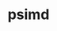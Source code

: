 ---
title: "psimd"
layout: cache
categories: [package, develop]
meta: {"versions": ["2020-05-17"], "compilers": ["apple-clang@=14.0.0", "apple-clang@=14.0.3", "gcc@=11.1.0", "gcc@=11.3.0", "gcc@=7.3.1"], "oss": ["amzn2", "ubuntu20.04", "ubuntu22.04", "ventura"], "platforms": ["darwin", "linux"], "targets": ["aarch64", "ivybridge", "ppc64le", "x86_64_v3", "x86_64_v4"], "stacks": ["e4s", "e4s-power", "ml-darwin-aarch64-mps", "ml-linux-x86_64-cpu", "ml-linux-x86_64-cuda", "ml-linux-x86_64-rocm", "root"], "num_specs": 42, "num_specs_by_stack": {"ml-darwin-aarch64-mps": 9, "root": 42, "e4s-power": 7, "e4s": 6, "ml-linux-x86_64-rocm": 6, "ml-linux-x86_64-cuda": 7, "ml-linux-x86_64-cpu": 7}}
spec_details: [{"hash": "46iq5ahwcjp5seufkzuvbeszkta2cy6e", "compiler": "apple-clang@=14.0.0", "versions": ["2020-05-17"], "os": "ventura", "platform": "darwin", "target": "aarch64", "variants": ["build_system=cmake", "build_type=Release", "generator=ninja", "~ipo"], "stacks": ["ml-darwin-aarch64-mps", "root"], "size": "-", "tarball": "https://binaries.spack.io/develop/build_cache/darwin-ventura-aarch64/apple-clang-14.0.0/psimd-2020-05-17/darwin-ventura-aarch64-apple-clang-14.0.0-psimd-2020-05-17-46iq5ahwcjp5seufkzuvbeszkta2cy6e.spack"}, {"hash": "22k6jaamry5ze2ycjxuvpv3hdaodb63w", "compiler": "apple-clang@=14.0.0", "versions": ["2020-05-17"], "os": "ventura", "platform": "darwin", "target": "aarch64", "variants": ["build_system=cmake", "build_type=Release", "generator=ninja", "~ipo"], "stacks": ["ml-darwin-aarch64-mps", "root"], "size": "-", "tarball": "https://binaries.spack.io/develop/build_cache/darwin-ventura-aarch64/apple-clang-14.0.0/psimd-2020-05-17/darwin-ventura-aarch64-apple-clang-14.0.0-psimd-2020-05-17-22k6jaamry5ze2ycjxuvpv3hdaodb63w.spack"}, {"hash": "7rtf7yqj723u3mwqmu62c2d3bslwv3g6", "compiler": "apple-clang@=14.0.0", "versions": ["2020-05-17"], "os": "ventura", "platform": "darwin", "target": "aarch64", "variants": ["build_system=cmake", "build_type=Release", "generator=ninja", "~ipo"], "stacks": ["ml-darwin-aarch64-mps", "root"], "size": "-", "tarball": "https://binaries.spack.io/develop/build_cache/darwin-ventura-aarch64/apple-clang-14.0.0/psimd-2020-05-17/darwin-ventura-aarch64-apple-clang-14.0.0-psimd-2020-05-17-7rtf7yqj723u3mwqmu62c2d3bslwv3g6.spack"}, {"hash": "33ve56t7j5jdp6aysjdomm4i6gppaw3o", "compiler": "apple-clang@=14.0.0", "versions": ["2020-05-17"], "os": "ventura", "platform": "darwin", "target": "aarch64", "variants": ["build_system=cmake", "build_type=Release", "generator=ninja", "~ipo"], "stacks": ["ml-darwin-aarch64-mps", "root"], "size": "-", "tarball": "https://binaries.spack.io/develop/build_cache/darwin-ventura-aarch64/apple-clang-14.0.0/psimd-2020-05-17/darwin-ventura-aarch64-apple-clang-14.0.0-psimd-2020-05-17-33ve56t7j5jdp6aysjdomm4i6gppaw3o.spack"}, {"hash": "rwkfkqevv2lytz2lczpccv2eynelr54s", "compiler": "apple-clang@=14.0.0", "versions": ["2020-05-17"], "os": "ventura", "platform": "darwin", "target": "aarch64", "variants": ["build_system=cmake", "build_type=Release", "generator=ninja", "~ipo"], "stacks": ["ml-darwin-aarch64-mps", "root"], "size": "-", "tarball": "https://binaries.spack.io/develop/build_cache/darwin-ventura-aarch64/apple-clang-14.0.0/psimd-2020-05-17/darwin-ventura-aarch64-apple-clang-14.0.0-psimd-2020-05-17-rwkfkqevv2lytz2lczpccv2eynelr54s.spack"}, {"hash": "7mtzvk4khyxfhn37rqqa4uqyp2kla6yi", "compiler": "apple-clang@=14.0.0", "versions": ["2020-05-17"], "os": "ventura", "platform": "darwin", "target": "aarch64", "variants": ["build_system=cmake", "build_type=Release", "generator=ninja", "~ipo"], "stacks": ["ml-darwin-aarch64-mps", "root"], "size": "-", "tarball": "https://binaries.spack.io/develop/build_cache/darwin-ventura-aarch64/apple-clang-14.0.0/psimd-2020-05-17/darwin-ventura-aarch64-apple-clang-14.0.0-psimd-2020-05-17-7mtzvk4khyxfhn37rqqa4uqyp2kla6yi.spack"}, {"hash": "3aehxnrzqrmwbj3slsmqbmyhd4v67zmt", "compiler": "apple-clang@=14.0.3", "versions": ["2020-05-17"], "os": "ventura", "platform": "darwin", "target": "aarch64", "variants": ["build_system=cmake", "build_type=Release", "generator=ninja", "~ipo"], "stacks": ["ml-darwin-aarch64-mps", "root"], "size": "-", "tarball": "https://binaries.spack.io/develop/build_cache/darwin-ventura-aarch64/apple-clang-14.0.3/psimd-2020-05-17/darwin-ventura-aarch64-apple-clang-14.0.3-psimd-2020-05-17-3aehxnrzqrmwbj3slsmqbmyhd4v67zmt.spack"}, {"hash": "af2ilkv6t464nunuhe3jgut7htjtiuf4", "compiler": "apple-clang@=14.0.3", "versions": ["2020-05-17"], "os": "ventura", "platform": "darwin", "target": "aarch64", "variants": ["build_system=cmake", "build_type=Release", "generator=ninja", "~ipo"], "stacks": ["ml-darwin-aarch64-mps", "root"], "size": "-", "tarball": "https://binaries.spack.io/develop/build_cache/darwin-ventura-aarch64/apple-clang-14.0.3/psimd-2020-05-17/darwin-ventura-aarch64-apple-clang-14.0.3-psimd-2020-05-17-af2ilkv6t464nunuhe3jgut7htjtiuf4.spack"}, {"hash": "yy2yxc5yxlh6447pvnj7hq2tgxhgcrou", "compiler": "apple-clang@=14.0.3", "versions": ["2020-05-17"], "os": "ventura", "platform": "darwin", "target": "aarch64", "variants": ["build_system=cmake", "build_type=Release", "generator=ninja", "~ipo"], "stacks": ["ml-darwin-aarch64-mps", "root"], "size": "-", "tarball": "https://binaries.spack.io/develop/build_cache/darwin-ventura-aarch64/apple-clang-14.0.3/psimd-2020-05-17/darwin-ventura-aarch64-apple-clang-14.0.3-psimd-2020-05-17-yy2yxc5yxlh6447pvnj7hq2tgxhgcrou.spack"}, {"hash": "r5gsn7enruictg5courwj7hvoary3yie", "compiler": "gcc@=7.3.1", "versions": ["2020-05-17"], "os": "amzn2", "platform": "linux", "target": "ivybridge", "variants": ["build_system=cmake", "build_type=RelWithDebInfo", "~ipo"], "stacks": ["root"], "size": "-", "tarball": "https://binaries.spack.io/develop/build_cache/linux-amzn2-ivybridge/gcc-7.3.1/psimd-2020-05-17/linux-amzn2-ivybridge-gcc-7.3.1-psimd-2020-05-17-r5gsn7enruictg5courwj7hvoary3yie.spack"}, {"hash": "z6pciti5t2ba2tgvflsrbh5b5jatisry", "compiler": "gcc@=7.3.1", "versions": ["2020-05-17"], "os": "amzn2", "platform": "linux", "target": "ivybridge", "variants": ["build_system=cmake", "build_type=RelWithDebInfo", "~ipo"], "stacks": ["root"], "size": "-", "tarball": "https://binaries.spack.io/develop/build_cache/linux-amzn2-ivybridge/gcc-7.3.1/psimd-2020-05-17/linux-amzn2-ivybridge-gcc-7.3.1-psimd-2020-05-17-z6pciti5t2ba2tgvflsrbh5b5jatisry.spack"}, {"hash": "ulglgaun3sjr54malao2l4gdhpyuqcoa", "compiler": "gcc@=7.3.1", "versions": ["2020-05-17"], "os": "amzn2", "platform": "linux", "target": "ivybridge", "variants": ["build_system=cmake", "build_type=RelWithDebInfo", "~ipo"], "stacks": ["root"], "size": "-", "tarball": "https://binaries.spack.io/develop/build_cache/linux-amzn2-ivybridge/gcc-7.3.1/psimd-2020-05-17/linux-amzn2-ivybridge-gcc-7.3.1-psimd-2020-05-17-ulglgaun3sjr54malao2l4gdhpyuqcoa.spack"}, {"hash": "7wvmkr2rpqlci3spdwexl3udfzabwpuh", "compiler": "gcc@=7.3.1", "versions": ["2020-05-17"], "os": "amzn2", "platform": "linux", "target": "ivybridge", "variants": ["build_system=cmake", "build_type=RelWithDebInfo", "~ipo"], "stacks": ["root"], "size": "-", "tarball": "https://binaries.spack.io/develop/build_cache/linux-amzn2-ivybridge/gcc-7.3.1/psimd-2020-05-17/linux-amzn2-ivybridge-gcc-7.3.1-psimd-2020-05-17-7wvmkr2rpqlci3spdwexl3udfzabwpuh.spack"}, {"hash": "r3hwqy3c2jo7vojlefejrjnknmwrdnoy", "compiler": "gcc@=7.3.1", "versions": ["2020-05-17"], "os": "amzn2", "platform": "linux", "target": "x86_64_v3", "variants": ["build_system=cmake", "build_type=RelWithDebInfo", "~ipo"], "stacks": ["root"], "size": "-", "tarball": "https://binaries.spack.io/develop/build_cache/linux-amzn2-x86_64_v3/gcc-7.3.1/psimd-2020-05-17/linux-amzn2-x86_64_v3-gcc-7.3.1-psimd-2020-05-17-r3hwqy3c2jo7vojlefejrjnknmwrdnoy.spack"}, {"hash": "xjs6mb3xazayuwaorhgdrnfd4prvihwk", "compiler": "gcc@=7.3.1", "versions": ["2020-05-17"], "os": "amzn2", "platform": "linux", "target": "x86_64_v3", "variants": ["build_system=cmake", "build_type=RelWithDebInfo", "~ipo"], "stacks": ["root"], "size": "-", "tarball": "https://binaries.spack.io/develop/build_cache/linux-amzn2-x86_64_v3/gcc-7.3.1/psimd-2020-05-17/linux-amzn2-x86_64_v3-gcc-7.3.1-psimd-2020-05-17-xjs6mb3xazayuwaorhgdrnfd4prvihwk.spack"}, {"hash": "vbtzrsrs4wltjv57rysmw54horsnorrb", "compiler": "gcc@=7.3.1", "versions": ["2020-05-17"], "os": "amzn2", "platform": "linux", "target": "x86_64_v3", "variants": ["build_type=RelWithDebInfo", "~ipo"], "stacks": ["root"], "size": "-", "tarball": "https://binaries.spack.io/develop/build_cache/linux-amzn2-x86_64_v3/gcc-7.3.1/psimd-2020-05-17/linux-amzn2-x86_64_v3-gcc-7.3.1-psimd-2020-05-17-vbtzrsrs4wltjv57rysmw54horsnorrb.spack"}, {"hash": "edrdp67bh2nto6tsza6ak73sym7thiws", "compiler": "gcc@=7.3.1", "versions": ["2020-05-17"], "os": "amzn2", "platform": "linux", "target": "x86_64_v3", "variants": ["build_system=cmake", "build_type=RelWithDebInfo", "~ipo"], "stacks": ["root"], "size": "-", "tarball": "https://binaries.spack.io/develop/build_cache/linux-amzn2-x86_64_v3/gcc-7.3.1/psimd-2020-05-17/linux-amzn2-x86_64_v3-gcc-7.3.1-psimd-2020-05-17-edrdp67bh2nto6tsza6ak73sym7thiws.spack"}, {"hash": "f4g5dl2flawcafwbieppo42xfz6elsv6", "compiler": "gcc@=7.3.1", "versions": ["2020-05-17"], "os": "amzn2", "platform": "linux", "target": "x86_64_v3", "variants": ["build_system=cmake", "build_type=RelWithDebInfo", "~ipo"], "stacks": ["root"], "size": "-", "tarball": "https://binaries.spack.io/develop/build_cache/linux-amzn2-x86_64_v3/gcc-7.3.1/psimd-2020-05-17/linux-amzn2-x86_64_v3-gcc-7.3.1-psimd-2020-05-17-f4g5dl2flawcafwbieppo42xfz6elsv6.spack"}, {"hash": "lkwzcuakhvrgyfuki4e4jhc2gv3u7zxr", "compiler": "gcc@=7.3.1", "versions": ["2020-05-17"], "os": "amzn2", "platform": "linux", "target": "x86_64_v3", "variants": ["build_type=RelWithDebInfo", "~ipo"], "stacks": ["root"], "size": "-", "tarball": "https://binaries.spack.io/develop/build_cache/linux-amzn2-x86_64_v3/gcc-7.3.1/psimd-2020-05-17/linux-amzn2-x86_64_v3-gcc-7.3.1-psimd-2020-05-17-lkwzcuakhvrgyfuki4e4jhc2gv3u7zxr.spack"}, {"hash": "hqt2mw6uhbjoybmh4cxf2jtdh4ve6734", "compiler": "gcc@=7.3.1", "versions": ["2020-05-17"], "os": "amzn2", "platform": "linux", "target": "x86_64_v3", "variants": ["build_system=cmake", "build_type=RelWithDebInfo", "~ipo"], "stacks": ["root"], "size": "-", "tarball": "https://binaries.spack.io/develop/build_cache/linux-amzn2-x86_64_v3/gcc-7.3.1/psimd-2020-05-17/linux-amzn2-x86_64_v3-gcc-7.3.1-psimd-2020-05-17-hqt2mw6uhbjoybmh4cxf2jtdh4ve6734.spack"}, {"hash": "upsqm66aojl7ofnaxkj5g53xgq4ldgvq", "compiler": "gcc@=7.3.1", "versions": ["2020-05-17"], "os": "amzn2", "platform": "linux", "target": "x86_64_v3", "variants": ["build_system=cmake", "build_type=RelWithDebInfo", "~ipo"], "stacks": ["root"], "size": "-", "tarball": "https://binaries.spack.io/develop/build_cache/linux-amzn2-x86_64_v3/gcc-7.3.1/psimd-2020-05-17/linux-amzn2-x86_64_v3-gcc-7.3.1-psimd-2020-05-17-upsqm66aojl7ofnaxkj5g53xgq4ldgvq.spack"}, {"hash": "yvmieaxcgaantei665hjf55kit2s3fte", "compiler": "gcc@=7.3.1", "versions": ["2020-05-17"], "os": "amzn2", "platform": "linux", "target": "x86_64_v4", "variants": ["build_type=RelWithDebInfo", "~ipo"], "stacks": ["root"], "size": "-", "tarball": "https://binaries.spack.io/develop/build_cache/linux-amzn2-x86_64_v4/gcc-7.3.1/psimd-2020-05-17/linux-amzn2-x86_64_v4-gcc-7.3.1-psimd-2020-05-17-yvmieaxcgaantei665hjf55kit2s3fte.spack"}, {"hash": "dk7wjblncfmpc3oixzbp3fgoc7kyfv54", "compiler": "gcc@=11.1.0", "versions": ["2020-05-17"], "os": "ubuntu20.04", "platform": "linux", "target": "ppc64le", "variants": ["build_system=cmake", "build_type=Release", "generator=ninja", "~ipo"], "stacks": ["root", "e4s-power"], "size": "-", "tarball": "https://binaries.spack.io/develop/build_cache/linux-ubuntu20.04-ppc64le/gcc-11.1.0/psimd-2020-05-17/linux-ubuntu20.04-ppc64le-gcc-11.1.0-psimd-2020-05-17-dk7wjblncfmpc3oixzbp3fgoc7kyfv54.spack"}, {"hash": "7ataeoxx3m27rsam5uf6j4jlyllm3eaj", "compiler": "gcc@=11.1.0", "versions": ["2020-05-17"], "os": "ubuntu20.04", "platform": "linux", "target": "ppc64le", "variants": ["build_system=cmake", "build_type=Release", "generator=ninja", "~ipo"], "stacks": ["root", "e4s-power"], "size": "-", "tarball": "https://binaries.spack.io/develop/build_cache/linux-ubuntu20.04-ppc64le/gcc-11.1.0/psimd-2020-05-17/linux-ubuntu20.04-ppc64le-gcc-11.1.0-psimd-2020-05-17-7ataeoxx3m27rsam5uf6j4jlyllm3eaj.spack"}, {"hash": "vdoeaeogywlparaeehc32hgwgg4ln7aa", "compiler": "gcc@=11.1.0", "versions": ["2020-05-17"], "os": "ubuntu20.04", "platform": "linux", "target": "ppc64le", "variants": ["build_system=cmake", "build_type=Release", "generator=ninja", "~ipo"], "stacks": ["root", "e4s-power"], "size": "-", "tarball": "https://binaries.spack.io/develop/build_cache/linux-ubuntu20.04-ppc64le/gcc-11.1.0/psimd-2020-05-17/linux-ubuntu20.04-ppc64le-gcc-11.1.0-psimd-2020-05-17-vdoeaeogywlparaeehc32hgwgg4ln7aa.spack"}, {"hash": "pr6q45qrdgn7eilbts32gpff6lj2mob7", "compiler": "gcc@=11.1.0", "versions": ["2020-05-17"], "os": "ubuntu20.04", "platform": "linux", "target": "ppc64le", "variants": ["build_system=cmake", "build_type=Release", "generator=ninja", "~ipo"], "stacks": ["root", "e4s-power"], "size": "-", "tarball": "https://binaries.spack.io/develop/build_cache/linux-ubuntu20.04-ppc64le/gcc-11.1.0/psimd-2020-05-17/linux-ubuntu20.04-ppc64le-gcc-11.1.0-psimd-2020-05-17-pr6q45qrdgn7eilbts32gpff6lj2mob7.spack"}, {"hash": "k6p3je45nry2ccztyi6jbqnnulbedgzr", "compiler": "gcc@=11.1.0", "versions": ["2020-05-17"], "os": "ubuntu20.04", "platform": "linux", "target": "ppc64le", "variants": ["build_system=cmake", "build_type=Release", "generator=ninja", "~ipo"], "stacks": ["root", "e4s-power"], "size": "-", "tarball": "https://binaries.spack.io/develop/build_cache/linux-ubuntu20.04-ppc64le/gcc-11.1.0/psimd-2020-05-17/linux-ubuntu20.04-ppc64le-gcc-11.1.0-psimd-2020-05-17-k6p3je45nry2ccztyi6jbqnnulbedgzr.spack"}, {"hash": "jvjv23pnpk7upuvz2crmtxf7uecptrmk", "compiler": "gcc@=11.1.0", "versions": ["2020-05-17"], "os": "ubuntu20.04", "platform": "linux", "target": "ppc64le", "variants": ["build_system=cmake", "build_type=RelWithDebInfo", "generator=ninja", "~ipo"], "stacks": ["root", "e4s-power"], "size": "-", "tarball": "https://binaries.spack.io/develop/build_cache/linux-ubuntu20.04-ppc64le/gcc-11.1.0/psimd-2020-05-17/linux-ubuntu20.04-ppc64le-gcc-11.1.0-psimd-2020-05-17-jvjv23pnpk7upuvz2crmtxf7uecptrmk.spack"}, {"hash": "lbahp4eareeesqbfujqabimxa77qavh5", "compiler": "gcc@=11.1.0", "versions": ["2020-05-17"], "os": "ubuntu20.04", "platform": "linux", "target": "ppc64le", "variants": ["build_system=cmake", "build_type=Release", "generator=ninja", "~ipo"], "stacks": ["root", "e4s-power"], "size": "-", "tarball": "https://binaries.spack.io/develop/build_cache/linux-ubuntu20.04-ppc64le/gcc-11.1.0/psimd-2020-05-17/linux-ubuntu20.04-ppc64le-gcc-11.1.0-psimd-2020-05-17-lbahp4eareeesqbfujqabimxa77qavh5.spack"}, {"hash": "7wwnlsoetjwg4dv2zzap4cqig75m6wxt", "compiler": "gcc@=11.1.0", "versions": ["2020-05-17"], "os": "ubuntu20.04", "platform": "linux", "target": "x86_64_v3", "variants": ["build_system=cmake", "build_type=Release", "generator=ninja", "~ipo"], "stacks": ["e4s", "root"], "size": "-", "tarball": "https://binaries.spack.io/develop/build_cache/linux-ubuntu20.04-x86_64_v3/gcc-11.1.0/psimd-2020-05-17/linux-ubuntu20.04-x86_64_v3-gcc-11.1.0-psimd-2020-05-17-7wwnlsoetjwg4dv2zzap4cqig75m6wxt.spack"}, {"hash": "nd2e7rle6n7lapcdhtn75p6glduuo54k", "compiler": "gcc@=11.1.0", "versions": ["2020-05-17"], "os": "ubuntu20.04", "platform": "linux", "target": "x86_64_v3", "variants": ["build_system=cmake", "build_type=Release", "generator=ninja", "~ipo"], "stacks": ["e4s", "root"], "size": "-", "tarball": "https://binaries.spack.io/develop/build_cache/linux-ubuntu20.04-x86_64_v3/gcc-11.1.0/psimd-2020-05-17/linux-ubuntu20.04-x86_64_v3-gcc-11.1.0-psimd-2020-05-17-nd2e7rle6n7lapcdhtn75p6glduuo54k.spack"}, {"hash": "rexdodbamtdfmcekto2t2e5behznrtpa", "compiler": "gcc@=11.1.0", "versions": ["2020-05-17"], "os": "ubuntu20.04", "platform": "linux", "target": "x86_64_v3", "variants": ["build_system=cmake", "build_type=Release", "generator=ninja", "~ipo"], "stacks": ["e4s", "root"], "size": "-", "tarball": "https://binaries.spack.io/develop/build_cache/linux-ubuntu20.04-x86_64_v3/gcc-11.1.0/psimd-2020-05-17/linux-ubuntu20.04-x86_64_v3-gcc-11.1.0-psimd-2020-05-17-rexdodbamtdfmcekto2t2e5behznrtpa.spack"}, {"hash": "i7u5o3cfuxtazxybeqaohy6hdxcuvsep", "compiler": "gcc@=11.1.0", "versions": ["2020-05-17"], "os": "ubuntu20.04", "platform": "linux", "target": "x86_64_v3", "variants": ["build_system=cmake", "build_type=Release", "generator=ninja", "~ipo"], "stacks": ["e4s", "root"], "size": "-", "tarball": "https://binaries.spack.io/develop/build_cache/linux-ubuntu20.04-x86_64_v3/gcc-11.1.0/psimd-2020-05-17/linux-ubuntu20.04-x86_64_v3-gcc-11.1.0-psimd-2020-05-17-i7u5o3cfuxtazxybeqaohy6hdxcuvsep.spack"}, {"hash": "7wrplszotmkmtlj55rkafjivv3255i3r", "compiler": "gcc@=11.1.0", "versions": ["2020-05-17"], "os": "ubuntu20.04", "platform": "linux", "target": "x86_64_v3", "variants": ["build_system=cmake", "build_type=RelWithDebInfo", "generator=ninja", "~ipo"], "stacks": ["e4s", "root"], "size": "-", "tarball": "https://binaries.spack.io/develop/build_cache/linux-ubuntu20.04-x86_64_v3/gcc-11.1.0/psimd-2020-05-17/linux-ubuntu20.04-x86_64_v3-gcc-11.1.0-psimd-2020-05-17-7wrplszotmkmtlj55rkafjivv3255i3r.spack"}, {"hash": "nsebnnfrfd7i236tzicvrsybiuak3rdt", "compiler": "gcc@=11.1.0", "versions": ["2020-05-17"], "os": "ubuntu20.04", "platform": "linux", "target": "x86_64_v3", "variants": ["build_system=cmake", "build_type=Release", "generator=ninja", "~ipo"], "stacks": ["e4s", "root"], "size": "-", "tarball": "https://binaries.spack.io/develop/build_cache/linux-ubuntu20.04-x86_64_v3/gcc-11.1.0/psimd-2020-05-17/linux-ubuntu20.04-x86_64_v3-gcc-11.1.0-psimd-2020-05-17-nsebnnfrfd7i236tzicvrsybiuak3rdt.spack"}, {"hash": "d4caivipcslgrfh5vppanu2eth42y5oj", "compiler": "gcc@=11.3.0", "versions": ["2020-05-17"], "os": "ubuntu22.04", "platform": "linux", "target": "x86_64_v3", "variants": ["build_system=cmake", "build_type=RelWithDebInfo", "generator=ninja", "~ipo"], "stacks": ["ml-linux-x86_64-rocm", "ml-linux-x86_64-cuda", "ml-linux-x86_64-cpu", "root"], "size": "-", "tarball": "https://binaries.spack.io/develop/build_cache/linux-ubuntu22.04-x86_64_v3/gcc-11.3.0/psimd-2020-05-17/linux-ubuntu22.04-x86_64_v3-gcc-11.3.0-psimd-2020-05-17-d4caivipcslgrfh5vppanu2eth42y5oj.spack"}, {"hash": "bj6fxuzpvfizb754fj5dmrohxv5t757o", "compiler": "gcc@=11.3.0", "versions": ["2020-05-17"], "os": "ubuntu22.04", "platform": "linux", "target": "x86_64_v3", "variants": ["build_system=cmake", "build_type=Release", "generator=ninja", "~ipo"], "stacks": ["ml-linux-x86_64-cuda", "ml-linux-x86_64-cpu", "root"], "size": "-", "tarball": "https://binaries.spack.io/develop/build_cache/linux-ubuntu22.04-x86_64_v3/gcc-11.3.0/psimd-2020-05-17/linux-ubuntu22.04-x86_64_v3-gcc-11.3.0-psimd-2020-05-17-bj6fxuzpvfizb754fj5dmrohxv5t757o.spack"}, {"hash": "bun4y57l5keuxdighg2aiywhyns7qgd3", "compiler": "gcc@=11.3.0", "versions": ["2020-05-17"], "os": "ubuntu22.04", "platform": "linux", "target": "x86_64_v3", "variants": ["build_system=cmake", "build_type=Release", "generator=ninja", "~ipo"], "stacks": ["ml-linux-x86_64-rocm", "ml-linux-x86_64-cuda", "ml-linux-x86_64-cpu", "root"], "size": "-", "tarball": "https://binaries.spack.io/develop/build_cache/linux-ubuntu22.04-x86_64_v3/gcc-11.3.0/psimd-2020-05-17/linux-ubuntu22.04-x86_64_v3-gcc-11.3.0-psimd-2020-05-17-bun4y57l5keuxdighg2aiywhyns7qgd3.spack"}, {"hash": "5t5gliv3g7f4bmvjm63kr7ih36cc54vc", "compiler": "gcc@=11.3.0", "versions": ["2020-05-17"], "os": "ubuntu22.04", "platform": "linux", "target": "x86_64_v3", "variants": ["build_system=cmake", "build_type=RelWithDebInfo", "generator=ninja", "~ipo"], "stacks": ["ml-linux-x86_64-rocm", "ml-linux-x86_64-cuda", "ml-linux-x86_64-cpu", "root"], "size": "-", "tarball": "https://binaries.spack.io/develop/build_cache/linux-ubuntu22.04-x86_64_v3/gcc-11.3.0/psimd-2020-05-17/linux-ubuntu22.04-x86_64_v3-gcc-11.3.0-psimd-2020-05-17-5t5gliv3g7f4bmvjm63kr7ih36cc54vc.spack"}, {"hash": "s2h72uov5mijxoanek77yirf3tlzv5ah", "compiler": "gcc@=11.3.0", "versions": ["2020-05-17"], "os": "ubuntu22.04", "platform": "linux", "target": "x86_64_v3", "variants": ["build_system=cmake", "build_type=Release", "generator=ninja", "~ipo"], "stacks": ["ml-linux-x86_64-rocm", "ml-linux-x86_64-cuda", "ml-linux-x86_64-cpu", "root"], "size": "-", "tarball": "https://binaries.spack.io/develop/build_cache/linux-ubuntu22.04-x86_64_v3/gcc-11.3.0/psimd-2020-05-17/linux-ubuntu22.04-x86_64_v3-gcc-11.3.0-psimd-2020-05-17-s2h72uov5mijxoanek77yirf3tlzv5ah.spack"}, {"hash": "dywigllv6mq6kk6bah3usa3warngject", "compiler": "gcc@=11.3.0", "versions": ["2020-05-17"], "os": "ubuntu22.04", "platform": "linux", "target": "x86_64_v3", "variants": ["build_system=cmake", "build_type=Release", "generator=ninja", "~ipo"], "stacks": ["ml-linux-x86_64-rocm", "ml-linux-x86_64-cuda", "ml-linux-x86_64-cpu", "root"], "size": "-", "tarball": "https://binaries.spack.io/develop/build_cache/linux-ubuntu22.04-x86_64_v3/gcc-11.3.0/psimd-2020-05-17/linux-ubuntu22.04-x86_64_v3-gcc-11.3.0-psimd-2020-05-17-dywigllv6mq6kk6bah3usa3warngject.spack"}, {"hash": "rhtcfchrw4ikdg23jg6d7rwhxk3idlk7", "compiler": "gcc@=11.3.0", "versions": ["2020-05-17"], "os": "ubuntu22.04", "platform": "linux", "target": "x86_64_v3", "variants": ["build_system=cmake", "build_type=Release", "generator=ninja", "~ipo"], "stacks": ["ml-linux-x86_64-rocm", "ml-linux-x86_64-cuda", "ml-linux-x86_64-cpu", "root"], "size": "-", "tarball": "https://binaries.spack.io/develop/build_cache/linux-ubuntu22.04-x86_64_v3/gcc-11.3.0/psimd-2020-05-17/linux-ubuntu22.04-x86_64_v3-gcc-11.3.0-psimd-2020-05-17-rhtcfchrw4ikdg23jg6d7rwhxk3idlk7.spack"}]
---